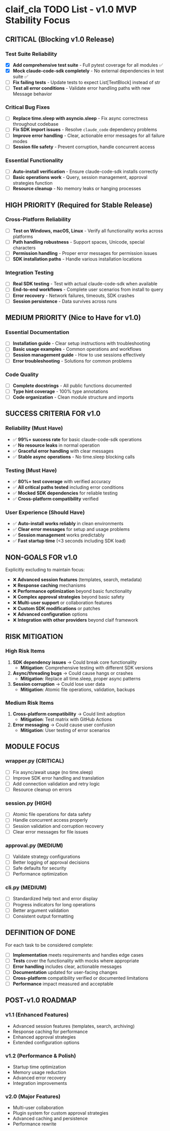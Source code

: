 # claif_cla TODO List - v1.0 MVP Stability Focus

## CRITICAL (Blocking v1.0 Release)

### Test Suite Reliability
- [x] **Add comprehensive test suite** - Full pytest coverage for all modules ✅
- [x] **Mock claude-code-sdk completely** - No external dependencies in test suite ✅
- [ ] **Fix failing tests** - Update tests to expect List[TextBlock] instead of str
- [ ] **Test all error conditions** - Validate error handling paths with new Message behavior

### Critical Bug Fixes
- [ ] **Replace time.sleep with asyncio.sleep** - Fix async correctness throughout codebase
- [ ] **Fix SDK import issues** - Resolve `claude_code` dependency problems
- [ ] **Improve error handling** - Clear, actionable error messages for all failure modes
- [ ] **Session file safety** - Prevent corruption, handle concurrent access

### Essential Functionality
- [ ] **Auto-install verification** - Ensure claude-code-sdk installs correctly
- [ ] **Basic operations work** - Query, session management, approval strategies function
- [ ] **Resource cleanup** - No memory leaks or hanging processes

## HIGH PRIORITY (Required for Stable Release)

### Cross-Platform Reliability
- [ ] **Test on Windows, macOS, Linux** - Verify all functionality works across platforms
- [ ] **Path handling robustness** - Support spaces, Unicode, special characters
- [ ] **Permission handling** - Proper error messages for permission issues
- [ ] **SDK installation paths** - Handle various installation locations

### Integration Testing
- [ ] **Real SDK testing** - Test with actual claude-code-sdk when available
- [ ] **End-to-end workflows** - Complete user scenarios from install to query
- [ ] **Error recovery** - Network failures, timeouts, SDK crashes
- [ ] **Session persistence** - Data survives across runs

## MEDIUM PRIORITY (Nice to Have for v1.0)

### Essential Documentation
- [ ] **Installation guide** - Clear setup instructions with troubleshooting
- [ ] **Basic usage examples** - Common operations and workflows
- [ ] **Session management guide** - How to use sessions effectively
- [ ] **Error troubleshooting** - Solutions for common problems

### Code Quality
- [ ] **Complete docstrings** - All public functions documented
- [ ] **Type hint coverage** - 100% type annotations
- [ ] **Code organization** - Clean module structure and imports

## SUCCESS CRITERIA FOR v1.0

### Reliability (Must Have)
- ✅ **99%+ success rate** for basic claude-code-sdk operations
- ✅ **No resource leaks** in normal operation
- ✅ **Graceful error handling** with clear messages
- ✅ **Stable async operations** - No time.sleep blocking calls

### Testing (Must Have)
- ✅ **80%+ test coverage** with verified accuracy
- ✅ **All critical paths tested** including error conditions
- ✅ **Mocked SDK dependencies** for reliable testing
- ✅ **Cross-platform compatibility** verified

### User Experience (Should Have)
- ✅ **Auto-install works reliably** in clean environments
- ✅ **Clear error messages** for setup and usage problems
- ✅ **Session management** works predictably
- ✅ **Fast startup time** (<3 seconds including SDK load)

## NON-GOALS FOR v1.0

Explicitly excluding to maintain focus:

- ❌ **Advanced session features** (templates, search, metadata)
- ❌ **Response caching** mechanisms
- ❌ **Performance optimization** beyond basic functionality
- ❌ **Complex approval strategies** beyond basic safety
- ❌ **Multi-user support** or collaboration features
- ❌ **Custom SDK modifications** or patches
- ❌ **Advanced configuration** options
- ❌ **Integration with other providers** beyond claif framework

## RISK MITIGATION

### High Risk Items
1. **SDK dependency issues** → Could break core functionality
   - **Mitigation**: Comprehensive testing with different SDK versions
2. **Async/threading bugs** → Could cause hangs or crashes
   - **Mitigation**: Replace all time.sleep, proper async patterns
3. **Session corruption** → Could lose user data
   - **Mitigation**: Atomic file operations, validation, backups

### Medium Risk Items
1. **Cross-platform compatibility** → Could limit adoption
   - **Mitigation**: Test matrix with GitHub Actions
2. **Error messaging** → Could cause user confusion
   - **Mitigation**: User testing of error scenarios

## MODULE FOCUS

### wrapper.py (CRITICAL)
- [ ] Fix async/await usage (no time.sleep)
- [ ] Improve SDK error handling and translation
- [ ] Add connection validation and retry logic
- [ ] Resource cleanup on errors

### session.py (HIGH)
- [ ] Atomic file operations for data safety
- [ ] Handle concurrent access properly
- [ ] Session validation and corruption recovery
- [ ] Clear error messages for file issues

### approval.py (MEDIUM)
- [ ] Validate strategy configurations
- [ ] Better logging of approval decisions
- [ ] Safe defaults for security
- [ ] Performance optimization

### cli.py (MEDIUM)
- [ ] Standardized help text and error display
- [ ] Progress indicators for long operations
- [ ] Better argument validation
- [ ] Consistent output formatting

## DEFINITION OF DONE

For each task to be considered complete:

- [ ] **Implementation** meets requirements and handles edge cases
- [ ] **Tests** cover the functionality with mocks where appropriate
- [ ] **Error handling** includes clear, actionable messages
- [ ] **Documentation** updated for user-facing changes
- [ ] **Cross-platform** compatibility verified or documented limitations
- [ ] **Performance** impact measured and acceptable

## POST-v1.0 ROADMAP

### v1.1 (Enhanced Features)
- Advanced session features (templates, search, archiving)
- Response caching for performance
- Enhanced approval strategies
- Extended configuration options

### v1.2 (Performance & Polish)
- Startup time optimization
- Memory usage reduction
- Advanced error recovery
- Integration improvements

### v2.0 (Major Features)
- Multi-user collaboration
- Plugin system for custom approval strategies
- Advanced caching and persistence
- Performance rewrite
